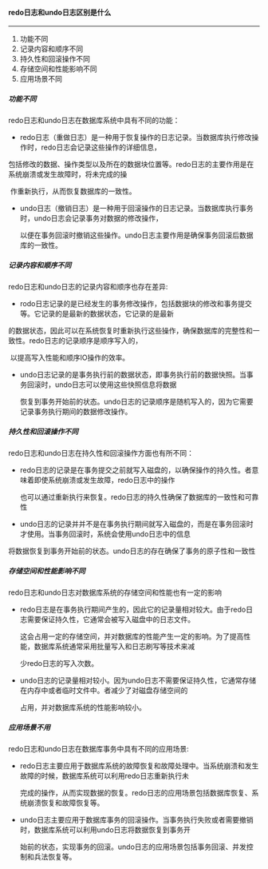 #### redo日志和undo日志区别是什么

---

1. 功能不同
2. 记录内容和顺序不同
3. 持久性和回滚操作不同
4. 存储空间和性能影响不同
5. 应用场景不同

##### 功能不同

redo日志和undo日志在数据库系统中具有不同的功能：

- redo日志（重做日志）是一种用于恢复操作的日志记录。当数据库执行修改操作时，redo日志会记录这些操作的详细信息，

​	包括修改的数据、操作类型以及所在的数据块位置等。redo日志的主要作用是在系统崩溃或发生故障时，将未完成的操

​	作重新执行，从而恢复数据库的一致性。

- undo日志（撤销日志）是一种用于回滚操作的日志记录。当数据库执行事务时，undo日志会记录事务对数据的修改操作，

  以便在事务回滚时撤销这些操作。undo日志主要作用是确保事务回滚后数据库的一致性。

##### 记录内容和顺序不同

redo日志和undo日志的记录内容和顺序也存在差异:

- rodo日志记录的是已经发生的事务修改操作，包括数据块的修改和事务提交等。它记录的是最新的数据状态，它记录的是最新

​	的数据状态，因此可以在系统恢复时重新执行这些操作，确保数据库的完整性和一致性。redo日志的记录顺序是顺序写入的，

​	以提高写入性能和顺序IO操作的效率。

- undo日志记录的是事务执行前的数据状态，即事务执行前的数据快照。当事务回滚时，undo日志可以使用这些快照信息将数据

  恢复到事务开始前的状态。undo日志的记录顺序是随机写入的，因为它需要记录事务执行期间的数据修改操作。

##### 持久性和回滚操作不同

redo日志和undo日志在持久性和回滚操作方面也有所不同：

- redo日志的记录是在事务提交之前就写入磁盘的，以确保操作的持久性。者意味着即使系统崩溃或发生故障，redo日志中的操作

  也可以通过重新执行来恢复。redo日志的持久性确保了数据库的一致性和可靠性

- undo日志的记录并并不是在事务执行期间就写入磁盘的，而是在事务回滚时才使用。当事务回滚时，系统会使用undo日志中的信息

​	将数据恢复到事务开始前的状态。undo日志的存在确保了事务的原子性和一致性

##### 存储空间和性能影响不同

redo日志和undo日志对数据库系统的存储空间和性能也有一定的影响

- redo日志是在事务执行期间产生的，因此它的记录量相对较大。由于redo日志需要保证持久性，它通常会被写入磁盘中的日志文件。

  这会占用一定的存储空间，并对数据库的性能产生一定的影响。为了提高性能，数据库系统通常采用批量写入和日志刷写等技术来减

  少redo日志的写入次数。

- undo日志的记录量相对较小。因为undo日志不需要保证持久性，它通常存储在内存中或者临时文件中。者减少了对磁盘存储空间的

  占用，并对数据库系统的性能影响较小。

##### 应用场景不用

redo日志和undo日志在数据库事务中具有不同的应用场景:

- redo日志主要应用于数据库系统的故障恢复和故障处理中。当系统崩溃和发生故障的时候，数据库系统可以利用redo日志重新执行未

  完成的操作，从而实现数据的恢复。redo日志的应用场景包括数据库恢复、系统崩溃恢复和故障恢复等。

- undo日志主要应用于数据库事务的回滚操作。当事务执行失败或者需要撤销时，数据库系统可以利用undo日志将数据恢复到事务开

  始前的状态，实现事务的回滚。undo日志的应用场景包括事务回滚、并发控制和兵法恢复等。




















